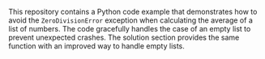 This repository contains a Python code example that demonstrates how to avoid the `ZeroDivisionError` exception when calculating the average of a list of numbers. The code gracefully handles the case of an empty list to prevent unexpected crashes. The solution section provides the same function with an improved way to handle empty lists.